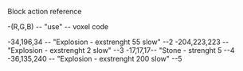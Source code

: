 Block action reference

-(R,G,B) -- "use" -- voxel code

-34,196,34 -- "Explosion - exstrenght 55 slow"  --2
-204,223,223 -- "Explosion - exstrenght 2 slow" --3
-17,17,17-- "Stone - strenght  5            --4
-36,135,240 -- "Explosion - exstrenght 200 slow"  --5
